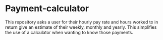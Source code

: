 # Payment-calculator
This repository asks a user for their hourly pay rate and hours worked to in return give an estimate of their weekly, monthly and yearly. 
This simplifies the use of a calculator when wanting to know those payments.
